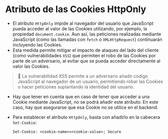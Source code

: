 # Atributo de las Cookies HttpOnly

* El atributo `HttpOnly` impide al navegador del usuario que JavaScript pueda acceder al valor de las Cookies utilizando, por ejemplo, la propiedad `document.cookie`. Aun así, las peticiones realizadas mediante JavaScript (como las llamadas con `fetch` o `XMLHttpRequest`) continuarán incluyendo las Cookies.
* Esta medida permite mitigar el impacto de ataques del lado del cliente (como vulnerabilidades `XSS`) que permiten el robo de las Cookies por parte de un adversario, al evitar que se pueda acceder directamente al valor las Cookies.

> :older_man: La vulnerabilidad XSS permite a un adversario añadir código JavaScript al navegador de un usuario, permitiendo robar las Cookies o hacer peticiones suplantando la identidad del usuario.

* Hay que tener en cuenta que en caso de tener que acceder a una Cookie mediante JavaScript, no se podrá añadir este atributo. En este caso, hay que asegurarse que esa Cookie no se utilice en el backend.
* Para establecer el atributo `HttpOnly`, basta con añadirlo en la cabecera `Set-Cookie`:

  ```
  Set-Cookie: <cookie-name>=<cookie-value>; Secure
  ```
